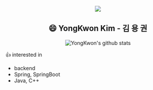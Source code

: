 <div align=center>
	
<a href="https://hits.seeyoufarm.com"><img src="https://hits.seeyoufarm.com/api/count/incr/badge.svg?url=https%3A%2F%2Fgithub.com%2FpowderBlue91&count_bg=%2379C83D&title_bg=%23555555&title=hits&edge_flat=false"/></a>


  
## :smile: YongKwon Kim - 김 용 권

<!-- <code><img height="50" src="https://user-images.githubusercontent.com/47877911/88288770-3421aa80-cd2f-11ea-9972-ab7e1ac2b89d.png"></code> -->
<!-- <code><img height="50" src="https://user-images.githubusercontent.com/47877911/88288764-31bf5080-cd2f-11ea-9291-24a90a43acc9.png"></code> -->
<!-- <code><img height="50" src="https://user-images.githubusercontent.com/47877911/88287732-af825c80-cd2d-11ea-9a56-bf85549e3fc4.png"></code> -->
<!-- <code><img height="50" src="https://user-images.githubusercontent.com/47877911/88288767-33891400-cd2f-11ea-81cd-b6a089ab4a24.png"></code> -->
<!-- <code><img height="50" src="https://user-images.githubusercontent.com/47877911/88288382-aa71dd00-cd2e-11ea-8fc2-a1f7ae93de63.png"></code> -->
<!-- <code><img height="50" src="https://www.pixelbird.com.au/wp-content/uploads/2020/02/nodejs-image.png"></code> -->
<!-- <code><img height="50" src="https://upload.wikimedia.org/wikipedia/commons/thumb/0/03/NYCS-bull-trans-C.svg/75px-NYCS-bull-trans-C.svg.png"></code> -->
<!-- <code><img height="50" src="https://upload.wikimedia.org/wikipedia/commons/thumb/1/18/ISO_C%2B%2B_Logo.svg/220px-ISO_C%2B%2B_Logo.svg.png"></code> -->
	
![YongKwon's github stats](https://github-readme-stats.vercel.app/api?username=powderBlue91&show_icons=true&hide_border=true)


</div>


👍 interested in
- backend
- Spring, SpringBoot
- Java, C++

<!--
**powderBlue91/powderBlue91** is a ✨ _special_ ✨ repository because its `README.md` (this file) appears on your GitHub profile.



